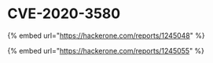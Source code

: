 # CVE-2020-3580

{% embed url="https://hackerone.com/reports/1245048" %}

{% embed url="https://hackerone.com/reports/1245055" %}



